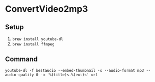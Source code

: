# ConvertVideo2mp3
## Setup
1. ```brew install youtube-dl```
2. ```brew install ffmpeg```

## Command
 ```youtube-dl -f bestaudio --embed-thumbnail -x --audio-format mp3 --audio-quality 0 -o '%(title)s.%(ext)s' url```
